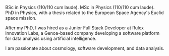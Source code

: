 BSc in Physics (110/110 cum laude). MSc in Physics (110/110 cum laude).
PhD in Physics, with a thesis related to the European Space Agency's Euclid space mission.

After my PhD, I was hired as a Junior Full Stack Developer at Rulex Innovation Labs, a
Genoa-based company developing a software platform for data analysis using artificial intelligence.

I am passionate about cosmology, software development, and data analysis.
